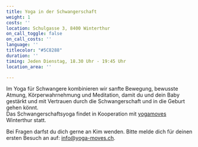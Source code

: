 ```yaml
---
title: Yoga in der Schwangerschaft
weight: 1
costs: ''
location: Schulgasse 3, 8400 Winterthur
on_call_toggle: false
on_call_costs: ''
language: ''
titlecolor: "#5C8288"
duration: ''
timing: Jeden Dienstag, 18.30 Uhr - 19:45 Uhr
location_area: ''

---
```

Im Yoga für Schwangere kombinieren wir sanfte Bewegung, bewusste Atmung, Körperwahrnehmung und Meditation, damit du und dein Baby gestärkt und mit Vertrauen durch die Schwangerschaft und in die Geburt gehen könnt.  
Das Schwangerschaftsyoga findet in Kooperation mit [yogamoves](https://www.yoga-moves.ch/news-uebersicht/yoga-in-der-schwangerschaft "yogamoves") Winterthur statt.

Bei Fragen darfst du dich gerne an Kim wenden. Bitte melde dich für deinen ersten Besuch an auf: [info@yoga-moves.ch](mailto:info@yoga-moves.ch).